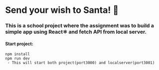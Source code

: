 # Send your wish to Santa! 🎅

### This is a school project where the assignment was to build a simple app using React⚛️ and fetch API from local server.

#### Start project:
```
npm install
npm run dev 
 - This will start both project(port3000) and localserver(port3001)
